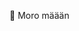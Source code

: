 👋 Moro määän

<!---
NuoriKanne/NuoriKanne is a ✨ special ✨ repository because its `README.md` (this file) appears on your GitHub profile.
You can click the Preview link to take a look at your changes.
--->
